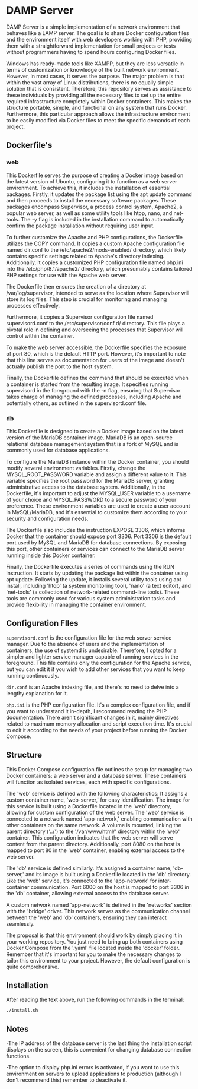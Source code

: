 # DAMP Server

DAMP Server is a simple implementation of a network environment that behaves like a LAMP server. The goal is to share Docker configuration files and the environment itself with web developers working with PHP, providing them with a straightforward implementation for small projects or tests without programmers having to spend hours configuring Docker files.

Windows has ready-made tools like XAMPP, but they are less versatile in terms of customization or knowledge of the built network environment. However, in most cases, it serves the purpose. The major problem is that within the vast array of Linux distributions, there is no equally simple solution that is consistent. Therefore, this repository serves as assistance to these individuals by providing all the necessary files to set up the entire required infrastructure completely within Docker containers. This makes the structure portable, simple, and functional on any system that runs Docker. Furthermore, this particular approach allows the infrastructure environment to be easily modified via Docker files to meet the specific demands of each project.

## Dockerfile's

### web
This Dockerfile serves the purpose of creating a Docker image based on the latest version of Ubuntu, configuring it to function as a web server environment. To achieve this, it includes the installation of essential packages. Firstly, it updates the package list using the apt update command and then proceeds to install the necessary software packages. These packages encompass Supervisor, a process control system, Apache2, a popular web server, as well as some utility tools like htop, nano, and net-tools. The -y flag is included in the installation command to automatically confirm the package installation without requiring user input.

To further customize the Apache and PHP configurations, the Dockerfile utilizes the COPY command. It copies a custom Apache configuration file named dir.conf to the /etc/apache2/mods-enabled/ directory, which likely contains specific settings related to Apache's directory indexing. Additionally, it copies a customized PHP configuration file named php.ini into the /etc/php/8.1/apache2/ directory, which presumably contains tailored PHP settings for use with the Apache web server.

The Dockerfile then ensures the creation of a directory at /var/log/supervisor, intended to serve as the location where Supervisor will store its log files. This step is crucial for monitoring and managing processes effectively.

Furthermore, it copies a Supervisor configuration file named supervisord.conf to the /etc/supervisor/conf.d/ directory. This file plays a pivotal role in defining and overseeing the processes that Supervisor will control within the container.

To make the web server accessible, the Dockerfile specifies the exposure of port 80, which is the default HTTP port. However, it's important to note that this line serves as documentation for users of the image and doesn't actually publish the port to the host system.

Finally, the Dockerfile defines the command that should be executed when a container is started from the resulting image. It specifies running supervisord in the foreground with the -n flag, ensuring that Supervisor takes charge of managing the defined processes, including Apache and potentially others, as outlined in the supervisord.conf file.

### db
This Dockerfile is designed to create a Docker image based on the latest version of the MariaDB container image. MariaDB is an open-source relational database management system that is a fork of MySQL and is commonly used for database applications.

To configure the MariaDB instance within the Docker container, you should modify several environment variables. Firstly, change the MYSQL_ROOT_PASSWORD variable and assign a different value to it. This variable specifies the root password for the MariaDB server, granting administrative access to the database system. Additionally, in the Dockerfile, it's important to adjust the MYSQL_USER variable to a username of your choice and MYSQL_PASSWORD to a secure password of your preference. These environment variables are used to create a user account in MySQL/MariaDB, and it's essential to customize them according to your security and configuration needs.

The Dockerfile also includes the instruction EXPOSE 3306, which informs Docker that the container should expose port 3306. Port 3306 is the default port used by MySQL and MariaDB for database connections. By exposing this port, other containers or services can connect to the MariaDB server running inside this Docker container.

Finally, the Dockerfile executes a series of commands using the RUN instruction. It starts by updating the package list within the container using apt update. Following the update, it installs several utility tools using apt install, including 'htop' (a system monitoring tool), 'nano' (a text editor), and 'net-tools' (a collection of network-related command-line tools). These tools are commonly used for various system administration tasks and provide flexibility in managing the container environment.

## Configuration FIles 

`supervisord.conf` is the configuration file for the web server service manager. Due to the absence of users and the implementation of containers, the use of systemd is undesirable. Therefore, I opted for a simpler and lighter service manager capable of running services in the foreground. This file contains only the configuration for the Apache service, but you can edit it if you wish to add other services that you want to keep running continuously.

`dir.conf` is an Apache indexing file, and there's no need to delve into a lengthy explanation for it.

`php.ini` is the PHP configuration file. It's a complex configuration file, and if you want to understand it in-depth, I recommend reading the PHP documentation. There aren't significant changes in it, mainly directives related to maximum memory allocation and script execution time. It's crucial to edit it according to the needs of your project before running the Docker Compose.

## Structure

This Docker Compose configuration file outlines the setup for managing two Docker containers: a web server and a database server. These containers will function as isolated services, each with specific configurations.

The 'web' service is defined with the following characteristics: It assigns a custom container name, 'web-server,' for easy identification. The image for this service is built using a Dockerfile located in the 'web' directory, allowing for custom configuration of the web server. The 'web' service is connected to a network named 'app-network,' enabling communication with other containers on the same network. A volume is mounted, linking the parent directory ('../') to the '/var/www/html/' directory within the 'web' container. This configuration indicates that the web server will serve content from the parent directory. Additionally, port 8080 on the host is mapped to port 80 in the 'web' container, enabling external access to the web server.

The 'db' service is defined similarly. It's assigned a container name, 'db-server,' and its image is built using a Dockerfile located in the 'db' directory. Like the 'web' service, it's connected to the 'app-network' for inter-container communication. Port 6000 on the host is mapped to port 3306 in the 'db' container, allowing external access to the database server.

A custom network named 'app-network' is defined in the 'networks' section with the 'bridge' driver. This network serves as the communication channel between the 'web' and 'db' containers, ensuring they can interact seamlessly.

The proposal is that this environment should work by simply placing it in your working repository. You just need to bring up both containers using Docker Compose from the '.yaml' file located inside the 'docker' folder. Remember that it's important for you to make the necessary changes to tailor this environment to your project. However, the default configuration is quite comprehensive.

## Installation

After reading the text above, run the following commands in the terminal:

```sh
./install.sh
```
## Notes
-The IP address of the database server is the last thing the installation script displays on the screen, this is convenient for changing database connection functions.

-The option to display php.ini errors is activated, if you want to use this environment on servers to upload applications to production (although I don't recommend this)       remember to deactivate it.

